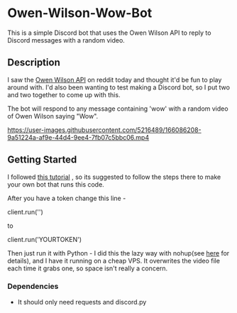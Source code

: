 # Owen-Wilson-Wow-Bot

This is a simple Discord bot that uses the Owen Wilson API to reply to Discord messages with a random video. 

## Description

I saw the [Owen Wilson API](https://owen-wilson-wow-api.herokuapp.com/) on reddit today and thought it'd be fun to play around with. I'd also been wanting to test making a Discord bot, so I put two and two together to come up with this. 

The bot will respond to any message containing 'wow' with a random video of Owen Wilson saying "Wow". 

https://user-images.githubusercontent.com/5216489/166086208-9a51224a-af9e-44d4-9ee4-7fb07c5bbc06.mp4

## Getting Started

I followed [this tutorial](https://www.freecodecamp.org/news/create-a-discord-bot-with-python/) , so its suggested to follow the steps there to make your own bot that runs this code. 

After you have a token change this line - 

client.run('')

to 

client.run('YOURTOKEN')

Then just run it with Python - I did this the lazy way with nohup(see [here](https://janakiev.com/blog/python-background/) for details), and I have it running on a cheap VPS. It overwrites the video file each time it grabs one, so space isn't really a concern. 

### Dependencies

* It should only need requests and discord.py
